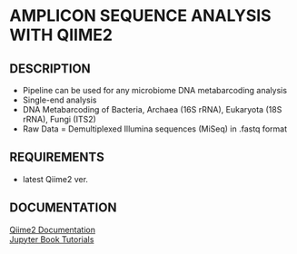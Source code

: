 # AMPLICON SEQUENCE ANALYSIS WITH QIIME2

## DESCRIPTION
- Pipeline can be used for any microbiome DNA metabarcoding analysis
- Single-end analysis
- DNA Metabarcoding of Bacteria, Archaea (16S rRNA), Eukaryota (18S rRNA), Fungi (ITS2)
- Raw Data = Demultiplexed Illumina sequences (MiSeq) in .fastq format

## REQUIREMENTS
- latest Qiime2 ver. 

## DOCUMENTATION

[Qiime2 Documentation](https://docs.qiime2.org/2022.8/) \
[Jupyter Book Tutorials](https://docs.qiime2.org/2022.8/jupyter-book-tutorials/)
